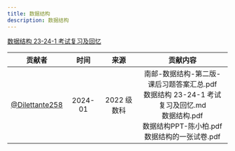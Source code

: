```yaml
---
title: 数据结构
description: 数据结构
---
```


[数据结构 23-24-1 考试复习及回忆](/NJUPT-General-Free-Exams/reserve/数据结构_23-24-1_考试复习及回忆/)


|                       贡献者                       |  时间   |    来源     |                           贡献内容                           |
| :------------------------------------------------: | :-----: | :---------: | :----------------------------------------------------------: |
| [@Dilettante258](https://github.com/Dilettante258) | 2024-01 | 2022 级数科 | 南邮-数据结构-第二版-课后习题答案汇总.pdf<br/>数据结构 23-24-1 考试复习及回忆.md<br/>数据结构.pdf<br/>数据结构PPT-陈小柏.pdf<br/>数据结构的一张试卷.pdf |

